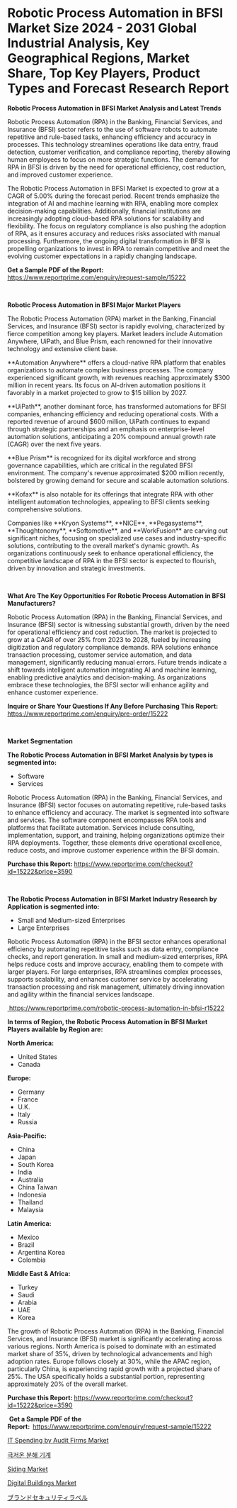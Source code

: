 <p><h1>Robotic Process Automation in BFSI Market Size 2024 - 2031 Global Industrial Analysis, Key Geographical Regions, Market Share, Top Key Players, Product Types and Forecast Research Report</h1></p><p><strong>Robotic Process Automation in BFSI Market Analysis and Latest Trends</strong></p>
<p><p>Robotic Process Automation (RPA) in the Banking, Financial Services, and Insurance (BFSI) sector refers to the use of software robots to automate repetitive and rule-based tasks, enhancing efficiency and accuracy in processes. This technology streamlines operations like data entry, fraud detection, customer verification, and compliance reporting, thereby allowing human employees to focus on more strategic functions. The demand for RPA in BFSI is driven by the need for operational efficiency, cost reduction, and improved customer experience.</p><p>The Robotic Process Automation in BFSI Market is expected to grow at a CAGR of 5.00% during the forecast period. Recent trends emphasize the integration of AI and machine learning with RPA, enabling more complex decision-making capabilities. Additionally, financial institutions are increasingly adopting cloud-based RPA solutions for scalability and flexibility. The focus on regulatory compliance is also pushing the adoption of RPA, as it ensures accuracy and reduces risks associated with manual processing. Furthermore, the ongoing digital transformation in BFSI is propelling organizations to invest in RPA to remain competitive and meet the evolving customer expectations in a rapidly changing landscape.</p></p>
<p><strong>Get a Sample PDF of the Report:&nbsp;</strong> <a href="https://www.reportprime.com/enquiry/request-sample/15222">https://www.reportprime.com/enquiry/request-sample/15222</a></p>
<p>&nbsp;</p>
<p><strong>Robotic Process Automation in BFSI Major Market Players</strong></p>
<p><p>The Robotic Process Automation (RPA) market in the Banking, Financial Services, and Insurance (BFSI) sector is rapidly evolving, characterized by fierce competition among key players. Market leaders include Automation Anywhere, UiPath, and Blue Prism, each renowned for their innovative technology and extensive client base.</p><p>**Automation Anywhere** offers a cloud-native RPA platform that enables organizations to automate complex business processes. The company experienced significant growth, with revenues reaching approximately $300 million in recent years. Its focus on AI-driven automation positions it favorably in a market projected to grow to $15 billion by 2027.</p><p>**UiPath**, another dominant force, has transformed automations for BFSI companies, enhancing efficiency and reducing operational costs. With a reported revenue of around $600 million, UiPath continues to expand through strategic partnerships and an emphasis on enterprise-level automation solutions, anticipating a 20% compound annual growth rate (CAGR) over the next five years.</p><p>**Blue Prism** is recognized for its digital workforce and strong governance capabilities, which are critical in the regulated BFSI environment. The company's revenue approximated $200 million recently, bolstered by growing demand for secure and scalable automation solutions.</p><p>**Kofax** is also notable for its offerings that integrate RPA with other intelligent automation technologies, appealing to BFSI clients seeking comprehensive solutions. </p><p>Companies like **Kryon Systems**, **NICE**, **Pegasystems**, **Thoughtonomy**, **Softomotive**, and **WorkFusion** are carving out significant niches, focusing on specialized use cases and industry-specific solutions, contributing to the overall market's dynamic growth. As organizations continuously seek to enhance operational efficiency, the competitive landscape of RPA in the BFSI sector is expected to flourish, driven by innovation and strategic investments.</p></p>
<p>&nbsp;</p>
<p><strong>What Are The Key Opportunities For Robotic Process Automation in BFSI Manufacturers?</strong></p>
<p><p>Robotic Process Automation (RPA) in the Banking, Financial Services, and Insurance (BFSI) sector is witnessing substantial growth, driven by the need for operational efficiency and cost reduction. The market is projected to grow at a CAGR of over 25% from 2023 to 2028, fueled by increasing digitization and regulatory compliance demands. RPA solutions enhance transaction processing, customer service automation, and data management, significantly reducing manual errors. Future trends indicate a shift towards intelligent automation integrating AI and machine learning, enabling predictive analytics and decision-making. As organizations embrace these technologies, the BFSI sector will enhance agility and enhance customer experience.</p></p>
<p><strong>Inquire or Share Your Questions If Any Before Purchasing This Report:</strong> <a href="https://www.reportprime.com/enquiry/pre-order/15222">https://www.reportprime.com/enquiry/pre-order/15222</a></p>
<p>&nbsp;</p>
<p><strong>Market Segmentation</strong></p>
<p><strong>The Robotic Process Automation in BFSI Market Analysis by types is segmented into:</strong></p>
<p><ul><li>Software</li><li>Services</li></ul></p>
<p><p>Robotic Process Automation (RPA) in the Banking, Financial Services, and Insurance (BFSI) sector focuses on automating repetitive, rule-based tasks to enhance efficiency and accuracy. The market is segmented into software and services. The software component encompasses RPA tools and platforms that facilitate automation. Services include consulting, implementation, support, and training, helping organizations optimize their RPA deployments. Together, these elements drive operational excellence, reduce costs, and improve customer experience within the BFSI domain.</p></p>
<p><strong>Purchase this Report:&nbsp;</strong><a href="https://www.reportprime.com/checkout?id=15222&price=3590">https://www.reportprime.com/checkout?id=15222&price=3590</a></p>
<p>&nbsp;</p>
<p><strong>The Robotic Process Automation in BFSI Market Industry Research by Application is segmented into:</strong></p>
<p><ul><li>Small and Medium-sized Enterprises</li><li>Large Enterprises</li></ul></p>
<p><p>Robotic Process Automation (RPA) in the BFSI sector enhances operational efficiency by automating repetitive tasks such as data entry, compliance checks, and report generation. In small and medium-sized enterprises, RPA helps reduce costs and improve accuracy, enabling them to compete with larger players. For large enterprises, RPA streamlines complex processes, supports scalability, and enhances customer service by accelerating transaction processing and risk management, ultimately driving innovation and agility within the financial services landscape.</p></p>
<p><a href="https://www.reportprime.com/robotic-process-automation-in-bfsi-r15222">&nbsp;https://www.reportprime.com/robotic-process-automation-in-bfsi-r15222</a></p>
<p><strong>In terms of Region, the Robotic Process Automation in BFSI Market Players available by Region are:</strong></p>
<p>
    <p> <strong> North America: </strong>
        <ul>
            <li>United States</li>
            <li>Canada</li>
        </ul>
        </p> 
    <p> <strong> Europe: </strong>
        <ul>
            <li>Germany</li>
            <li>France</li>
            <li>U.K.</li>
            <li>Italy</li>
            <li>Russia</li>
        </ul>
        </p> 
    <p> <strong> Asia-Pacific: </strong>
        <ul>
            <li>China</li>
            <li>Japan</li>
            <li>South Korea</li>
            <li>India</li>
            <li>Australia</li>
            <li>China Taiwan</li>
            <li>Indonesia</li>
            <li>Thailand</li>
            <li>Malaysia</li>
        </ul>
        </p> 
    <p> <strong> Latin America: </strong>
        <ul>
            <li>Mexico</li>
            <li>Brazil</li>
            <li>Argentina Korea</li>
            <li>Colombia</li>
        </ul>
        </p> 
    <p> <strong> Middle East & Africa: </strong>
        <ul>
            <li>Turkey</li>
            <li>Saudi</li>
            <li>Arabia</li>
            <li>UAE</li>
            <li>Korea</li>
        </ul>
    </p>
    </p>
<p><p>The growth of Robotic Process Automation (RPA) in the Banking, Financial Services, and Insurance (BFSI) market is significantly accelerating across various regions. North America is poised to dominate with an estimated market share of 35%, driven by technological advancements and high adoption rates. Europe follows closely at 30%, while the APAC region, particularly China, is experiencing rapid growth with a projected share of 25%. The USA specifically holds a substantial portion, representing approximately 20% of the overall market.</p></p>
<p><strong>Purchase this Report: </strong><a href="https://www.reportprime.com/checkout?id=15222&price=3590">https://www.reportprime.com/checkout?id=15222&price=3590</a></p>
<p>&nbsp;<strong>Get a Sample PDF of the Report:&nbsp;&nbsp;</strong><a href="https://www.reportprime.com/enquiry/request-sample/15222">https://www.reportprime.com/enquiry/request-sample/15222</a></p>
<p><strong></strong></p>
<p><p><a href="https://issuu.com/reportprime-2/docs/it-spending-by-audit-firms-market-s_3c85f655c676f5">IT Spending by Audit Firms Market</a></p><p><a href="https://medium.com/@percyhagernes9778/%ED%81%AC%EB%9D%BC%EC%9D%B4%EC%98%AC%EB%A6%AC%ED%8F%AC%EB%A6%AC%EC%8B%9C%EC%8A%A4-%EA%B8%B0%EA%B3%84-%EC%8B%9C%EC%9E%A5-%ED%86%B5%EC%B0%B0%EB%A0%A5-%EC%A0%9C%ED%92%88-%EC%9C%A0%ED%98%95-%EC%9D%91%EC%9A%A9-%EC%B6%94%EC%84%B8-%EB%B0%8F-2024%EB%85%84%EB%B6%80%ED%84%B0-2031%EB%85%84%EA%B9%8C%EC%A7%80%EC%9D%98-%EC%A7%80%EC%97%AD-%EB%B6%84%EC%84%9D-f945b0764d72">극저온 분해 기계</a></p><p><a href="https://www.linkedin.com/pulse/global-siding-market-sector-types-applications-player-strategies-vo4ee?trackingId=AOwE6NsSRCajG0ou%2BN64Wg%3D%3D">Siding Market</a></p><p><a href="https://issuu.com/reportprime-2/docs/digital-buildings-market-size-2030._82b04eacf5e43a">Digital Buildings Market</a></p><p><a href="https://medium.com/@eunawiegad2023/brand-security-labels-market-%E3%81%AF-%E3%82%B3%E3%82%B9%E3%83%88%E7%AE%A1%E7%90%86%E3%81%A8%E5%8A%B9%E7%8E%87%E5%90%91%E4%B8%8A%E3%82%92%E5%84%AA%E5%85%88%E3%81%97%E3%81%BE%E3%81%99-%E3%81%95%E3%82%89%E3%81%AB-%E5%A0%B1%E5%91%8A%E6%9B%B8%E3%81%AF%E5%B8%82%E5%A0%B4%E3%81%AE%E9%9C%80%E8%A6%81%E9%9D%A2%E3%81%A8%E4%BE%9B%E7%B5%A6%E9%9D%A2%E3%81%AE%E4%B8%A1%E6%96%B9%E3%82%92%E3%82%AB%E3%83%90%E3%83%BC%E3%81%97%E3%81%A6%E3%81%84%E3%81%BE%E3%81%99-brand-security-4944f4e63c8f">ブランドセキュリティラベル</a></p></p>